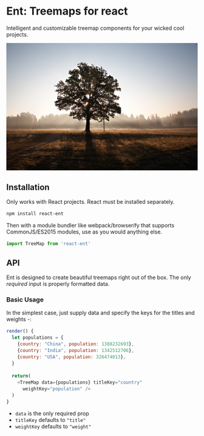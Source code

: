 # Ent: Treemaps for react
Intelligent and customizable treemap components for your wicked cool projects.

![Tree!](docs/img/tree-photo.jpg)

## Installation
Only works with React projects. React must be installed separately.
```bash
npm install react-ent
```

Then with a module bundler like webpack/browserify that supports CommonJS/ES2015 modules, use as you would anything else.

```javascript
import TreeMap from 'react-ent'
```

## API
Ent is designed to create beautiful treemaps right out of the box. The only *required* input is properly formatted data.

### Basic Usage
In the simplest case, just supply data and specify the keys for the titles and weights -:

```javascript
render() {
  let populations = {
    {country: "China", population: 1388232693},
    {country: "India", population: 1342512706},
    {country: "USA", population: 326474013},
  }

  return(
    <TreeMap data={populations} titleKey="country"
      weightKey="population" />
  )
}
```

- `data` is the only required prop
- `titleKey` defaults to `"title"`
- `weightKey` defaults to `"weight"`
